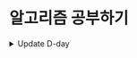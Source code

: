 # 알고리즘 공부하기

<details>
<summary>Update D-day</summary>
<div markdown="1">
24.05.11 조금 더 열심히 하자... DFS/BFS 문제 풀이 완료<br/>
24.05.14 정렬에 관해 공부한날, 삽입,선택,퀵 화이팅!<br/>
</div>
</details>
